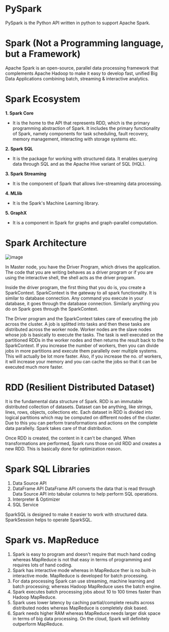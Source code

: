 # PySpark
PySpark is the Python API written in python to support Apache Spark.

# Spark (Not a Programming language, but a Framework)
Apache Spark is an open-source, parallel data processing framework that complements Apache Hadoop to make it easy to develop fast, unified Big Data Applications combining batch, streaming & interactive analytics.

# Spark Ecosystem
__1. Spark Core__
- It is the home to the API that represents RDD, which is the primary programming abstraction of Spark. It includes the primary functionality of Spark, namely components for task scheduling, fault recovery, memory management, interacting with storage systems etc.

__2. Spark SQL__
- It is the package for working with structured data. It enables querying data through SQL and as the Apache Hive variant of SQL (HQL).

__3. Spark Streaming__
- It is the component of Spark that allows live-streaming data processing.

__4. MLlib__
- It is the Spark's Machine Learning library.

__5. GraphX__
- It is a component in Spark for graphs and graph-parallel computation.

# Spark Architecture
![image](https://user-images.githubusercontent.com/26693264/139455917-b5150f0f-d105-4e52-98b2-6267aad454dc.png)

In Master node, you have the Driver Program, which drives the application. The code that you are writing behaves as a driver program or if you are using the interactive shell, the shell acts as the driver program.

Inside the driver program, the first thing that you do is, you create a SparkContext. SparkContext is the gateway to all spark functionality. It is similar to database connection. Any command you execute in your database, it goes through the database connection. Similarly anything you do on Spark goes through the SparkContext.

The Driver program and the SparkContext takes care of executing the job across the cluster. A job is splitted into tasks and then these tasks are distributed across the worker node. Worker nodes are the slave nodes whose job is basically to execute the tasks. The task is well executed on the partitioned RDDs in the worker nodes and then returns the result back to the SparkContext. If you increase the number of workers, then you can divide jobs in more partitions and execute them parallelly over multiple systems. This will actually be lot more faster. Also, if you increase the no. of workers, it will increase your memory and you can cache the jobs so that it can be executed much more faster. 

# RDD (Resilient Distributed Dataset)
It is the fundamental data structure of Spark. RDD is an immutable distributed collection of datasets. Dataset can be anything, like strings, lines, rows, objects, collections etc. Each dataset in RDD is divided into logical partitions which may be computed on different nodes of the cluster. Due to this you can perform transformations and actions on the complete data parallelly. Spark takes care of that distribution.

Once RDD is created, the content in it can't be changed. When transformations are performed, Spark runs those on old RDD and creates a new RDD. This is basically done for optimization reason.

# Spark SQL Libraries
1. Data Source API
2. DataFrame API
DataFrame API converts the data that is read through Data Source API into tabular columns to help perform SQL operations.
4. Interpreter & Optimizer
5. SQL Service

SparkSQL is designed to make it easier to work with structured data. SparkSession helps to operate SparkSQL.


# Spark vs. MapReduce
1. Spark is easy to program and doesn't require that much hand coding whereas MapReduce is not that easy in terms of programming and requires lots of hand coding.
2. Spark has interactive mode whereas in MapReduce ther is no built-in interactive mode. MapReduce is developed for batch processing.
3. For data processing Spark can use streaming, machine learning and batch processing; whereas Hadoop MapReduce uses the batch engine.
4. Spark executes batch processing jobs about 10 to 100 times faster than Hadoop MapReduce.
5. Spark uses lower latency by caching partial/complete results across distributed nodes whereas MapReduce is completely disk based.
6. Spark needs higher RAM whereas MapReduce needs larger disk space in terms of big data processing. On the cloud, Spark will definitely outperform MapReduce.
